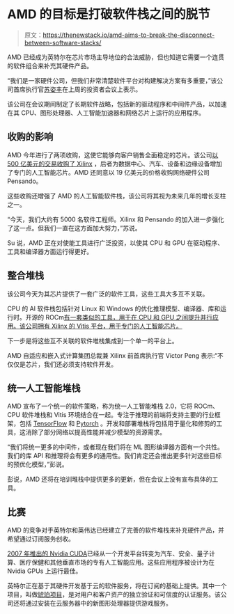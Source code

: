 # AMD 的目标是打破软件栈之间的脱节

> 原文：<https://thenewstack.io/amd-aims-to-break-the-disconnect-between-software-stacks/>

AMD 已经成为英特尔在芯片市场主导地位的合法威胁，但也知道它需要一个连贯的软件组合来补充其硬件产品。

“我们是一家硬件公司，但我们非常清楚软件平台对构建解决方案有多重要，”该公司首席执行官[苏姿丰](https://www.linkedin.com/in/lisa-su-3ba3364/)在上周的投资者会议上表示。

该公司在会议期间制定了长期软件战略，包括新的驱动程序和中间件产品，以加速在其 CPU、图形处理器、人工智能加速器和网络芯片上运行的应用程序。

## 收购的影响

AMD 今年进行了两项收购，这使它能够向客户销售全面稳定的芯片。该公司[以 500 亿美元的交易收购了 Xilinx](https://www.amd.com/en/press-releases/2022-02-14-amd-completes-acquisition-xilinx) ，后者为数据中心、汽车、设备和边缘设备增加了专门的人工智能芯片。AMD 还同意以 19 亿美元的价格收购网络硬件公司 Pensando。

这些收购还增强了 AMD 的人工智能软件栈，该公司将其视为未来几年的增长支柱之一。

“今天，我们大约有 5000 名软件工程师。Xilinx 和 Pensando 的加入进一步强化了这一点。但我们一直在这方面加大努力，”苏说。

Su 说，AMD 正在对使能工具进行广泛投资，以使其 CPU 和 GPU 在驱动程序、工具和编译器方面运行得更好。

## 整合堆栈

该公司今天为其芯片提供了一套广泛的软件工具，这些工具大多互不关联。

CPU 的 AI 软件栈包括针对 Linux 和 Windows 的优化推理模型、编译器、库和运行时。开源的 ROCm[有一套类似的工具，用于在 CPU 和 GPU 之间提升并行应用。该公司拥有 Xilinx 的 Vitis 平台，用于专门的人工智能芯片。](https://www.amd.com/en/graphics/servers-solutions-rocm)

下一步是将这些互不关联的软件堆栈集成到一个单一的平台上。

AMD 自适应和嵌入式计算集团总裁兼 Xilinx 前首席执行官 Victor Peng 表示:“不仅仅是芯片，我们还必须支持软件开发。

## 统一人工智能堆栈

AMD 宣布了一个统一的软件策略，称为统一人工智能堆栈 2.0，它将 ROCm、CPU 软件堆栈和 Vitis 环境结合在一起。专注于推理的前端将支持主要的行业框架，包括 [TensorFlow](https://thenewstack.io/time-series-forecasting-with-tensorflow-and-influxdb/) 和 [Pytorch](https://thenewstack.io/the-ultimate-guide-to-machine-learning-frameworks/) 。开发和部署堆栈将包括用于量化和修剪的工具，这消除了部分网络以提高性能并减少模型的资源需求。

“我们将统一更多的中间件，或者现在我们将在 ML 图形编译器方面有一个共性。我们的库 API 和推理将会有更多的通用性。我们肯定还会推出更多针对这些目标的预优化模型，”彭说。

彭说，AMD 还将在培训堆栈中提供更多的更新，但在会议上没有宣布具体的工具。

## 比赛

AMD 的竞争对手英特尔和英伟达已经建立了完善的软件堆栈来补充硬件产品，并希望通过订阅服务创收。

[2007 年推出的 Nvidia CUDA](https://developer.nvidia.com/cuda-zone)已经从一个开发平台转变为汽车、安全、量子计算、医疗保健和其他垂直市场的专有人工智能应用。这些应用程序被设计为在 Nvidia GPUs 上运行最佳。

英特尔正在基于其硬件开发基于云的软件服务，将在订阅的基础上提供。其中一个项目，叫做[琥珀项目](https://www.intel.com/content/www/us/en/newsroom/news/vision-2022-project-amber-security.html)，是对用户和客户资产的独立验证和可信度的认证服务。该公司还将通过安装在云服务器中的新图形处理器提供游戏服务。

<svg xmlns:xlink="http://www.w3.org/1999/xlink" viewBox="0 0 68 31" version="1.1"><title>Group</title> <desc>Created with Sketch.</desc></svg>